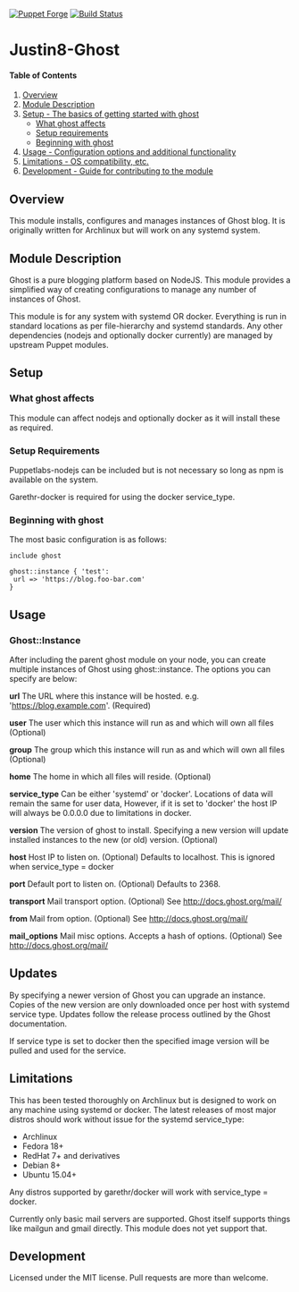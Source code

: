 [![Puppet Forge](http://img.shields.io/puppetforge/v/justin8/ghost.svg)](https://forge.puppetlabs.com/justin8/ghost)
[![Build Status](https://travis-ci.org/justin8/justin8-ghost.svg)](https://travis-ci.org/justin8/justin8-ghost)

# Justin8-Ghost

#### Table of Contents

1. [Overview](#overview)
2. [Module Description](#module-description)
3. [Setup - The basics of getting started with ghost](#setup)
    * [What ghost affects](#what-ghost-affects)
    * [Setup requirements](#setup-requirements)
    * [Beginning with ghost](#beginning-with-ghost)
4. [Usage - Configuration options and additional functionality](#usage)
5. [Limitations - OS compatibility, etc.](#limitations)
6. [Development - Guide for contributing to the module](#development)

## Overview

This module installs, configures and manages instances of Ghost blog.
It is originally written for Archlinux but will work on any systemd system.

## Module Description

Ghost is a pure blogging platform based on NodeJS. This module provides a
simplified way of creating configurations to manage any number of instances
of Ghost.

This module is for any system with systemd OR docker. Everything is run in standard
locations as per file-hierarchy and systemd standards. Any other dependencies
(nodejs and optionally docker currently) are managed by upstream Puppet modules.

## Setup

### What ghost affects

This module can affect nodejs and optionally docker as it will install these
as required.

### Setup Requirements

Puppetlabs-nodejs can be included but is not necessary so long as npm is
available on the system.

Garethr-docker is required for using the docker service_type.

### Beginning with ghost

The most basic configuration is as follows:

```
include ghost

ghost::instance { 'test':
 url => 'https://blog.foo-bar.com'
}
```

## Usage

### Ghost::Instance

After including the parent ghost module on your node, you can create multiple instances of Ghost using ghost::instance. The options you can specify are below:

**url**
 The URL where this instance will be hosted. e.g. 'https://blog.example.com'. (Required)

**user**
 The user which this instance will run as and which will own all files (Optional)

**group**
 The group which this instance will run as and which will own all files (Optional)

**home**
 The home in which all files will reside. (Optional)

**service_type**
 Can be either 'systemd' or 'docker'. Locations of data will remain the same for user data,
 However, if it is set to 'docker' the host IP will always be 0.0.0.0 due to limitations in
 docker.

**version**
 The version of ghost to install. Specifying a new version will update
 installed instances to the new (or old) version. (Optional)

**host**
 Host IP to listen on. (Optional) Defaults to localhost.
 This is ignored when service_type = docker

**port**
 Default port to listen on. (Optional) Defaults to 2368.

**transport**
 Mail transport option. (Optional) See http://docs.ghost.org/mail/

**from**
 Mail from option. (Optional) See http://docs.ghost.org/mail/

**mail_options**
 Mail misc options. Accepts a hash of options. (Optional) See http://docs.ghost.org/mail/


## Updates
By specifying a newer version of Ghost you can upgrade an instance. Copies of
the new version are only downloaded once per host with systemd service type.
Updates follow the release process outlined by the Ghost documentation.

If service type is set to docker then the specified image version will be pulled
and used for the service.

## Limitations

This has been tested thoroughly on Archlinux but is designed to work on any
machine using systemd or docker. The latest releases of most major distros should work
without issue for the systemd service_type:
  * Archlinux
  * Fedora 18+
  * RedHat 7+ and derivatives
  * Debian 8+
  * Ubuntu 15.04+

Any distros supported by garethr/docker will work with service_type = docker.

Currently only basic mail servers are supported. Ghost itself supports things
like mailgun and gmail directly. This module does not yet support that.

## Development

Licensed under the MIT license. Pull requests are more than welcome.
